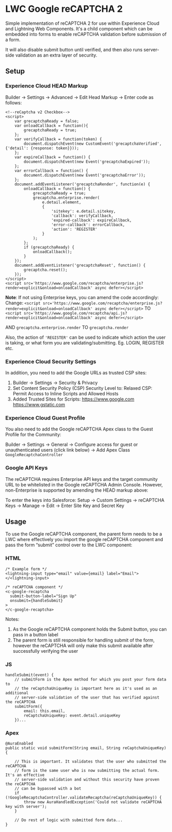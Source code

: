 # LWC Google reCAPTCHA 2

Simple implementation of reCAPTCHA 2 for use within Experience Cloud and Lightning Web Components. It's a child component which can be embedded into forms to enable reCAPTCHA validation before submission of a form.

It will also disable submit button until verified, and then also runs server-side validation as an extra layer of security.

## Setup

### Experience Cloud HEAD Markup

Builder -> Settings -> Advanced -> Edit Head Markup -> Enter code as follows:
```
<!--reCaptcha v2 Checkbox-->
<script>
    var grecaptchaReady = false;
    var onloadCallback = function(){ 
        grecaptchaReady = true; 
    };
    var verifyCallback = function(token) {
        document.dispatchEvent(new CustomEvent('grecaptchaVerified', {'detail': {response: token}}));
    };
    var expireCallback = function() {
        document.dispatchEvent(new Event('grecaptchaExpired'));
    };
    var errorCallback = function() {
        document.dispatchEvent(new Event('grecaptchaError'));
    };
    document.addEventListener('grecaptchaRender', function(e) {
        onloadCallback = function() {
            grecaptchaReady = true;
            grecaptcha.enterprise.render(
                e.detail.element, 
                {
                    'sitekey': e.detail.sitekey,
                    'callback': verifyCallback,
                    'expired-callback': expireCallback,
                    'error-callback': errorCallback,
                    'action': 'REGISTER'
                }
            );
        };
        if (grecaptchaReady) {
            onloadCallback();
        }
    });
    document.addEventListener('grecaptchaReset', function() {
        grecaptcha.reset();
    }); 
</script>
<script src='https://www.google.com/recaptcha/enterprise.js?render=explicit&onload=onloadCallback' async defer></script>
```

**Note**: If not using Enterprise keys, you can amend the code accordingly:
Change:
`<script src='https://www.google.com/recaptcha/enterprise.js?render=explicit&onload=onloadCallback' async defer></script>`
TO
`<script src='https://www.google.com/recaptcha/api.js?render=explicit&onload=onloadCallback' async defer></script>`

AND
`grecaptcha.enterprise.render`
TO
`grecaptcha.render`

Also, the action of `'REGISTER'` can be used to indicate which action the user is taking, or what form you are validating/submitting. Eg. LOGIN, REGISTER etc.


### Experience Cloud Security Settings

In addition, you need to add the Google URLs as trusted CSP sites:

1. Builder -> Settings -> Security & Privacy
2. Set Content Security Policy (CSP) Security Level to:
    Relaxed CSP: Permit Access to Inline Scripts and Allowed Hosts
3. Added Trusted Sites for Scripts:
    https://www.google.com
    https://www.gstatic.com


### Experience Cloud Guest Profile

You also need to add the Google reCAPTCHA Apex class to the Guest Profile for the Community:

Builder -> Settings -> General -> Configure access for guest or unauthenticated users (click link below) -> Add Apex Class `GoogleRecaptchaController`

### Google API Keys

The reCAPTCHA requires Enterprise API keys and the target community URL to be whitelisted in the Google reCAPTCHA Admin Console. However, non-Enterprise is supported by amending the HEAD markup above:




To enter the keys into Salesforce:
Setup -> Custom Settings -> reCAPTCHA Keys -> Manage -> Edit -> Enter Site Key and Secret Key

## Usage

To use the Google reCAPTCHA component, the parent form needs to be a LWC where effectively you import the google reCAPTCHA component and pass the form “submit” control over to the LWC component:

### HTML

```
/* Example form */
<lightning-input type="email" value={email} label="Email"></<lightning-input>

/* reCAPTCHA component */
<c-google-recaptcha 
  submit-button-label="Sign Up" 
  onsubmit={handleSubmit}
>
</c-google-recaptcha>
```

Notes:
1. As the Google reCAPTCHA component holds the Submit button, you can pass in a button label
2. The parent form is still responsible for handling submit of the form, however the reCAPTCHA will only make this submit available after successfully verifying the user

### JS
```
handleSubmit(event) {
    // submitForm is the Apex method for which you post your form data to
    // the reCaptchaUniqueKey is important here as it's used as an additional
    // server-side validation of the user that has verified against the reCAPTCHA
    submitForm({ 
        email: this.email,
        reCaptchaUniqueKey: event.detail.uniqueKey
    })...
```

### Apex

```
@AuraEnabled
public static void submitForm(String email, String reCaptchaUniqueKey){
    
    // This is important. It validates that the user who submitted the reCAPTCHA
    // form is the same user who is now submitting the actual form. It's an effective
    // server-side validation and without this security have proven the reCAPTCHA
    // can be bypassed with a bot
    if (!GoogleRecaptchaController.validateRecaptcha(reCaptchaUniqueKey)) {
        throw new AuraHandledException('Could not validate reCAPTCHA key with server');
    }
    
    // Do rest of logic with submitted form data...
}
```